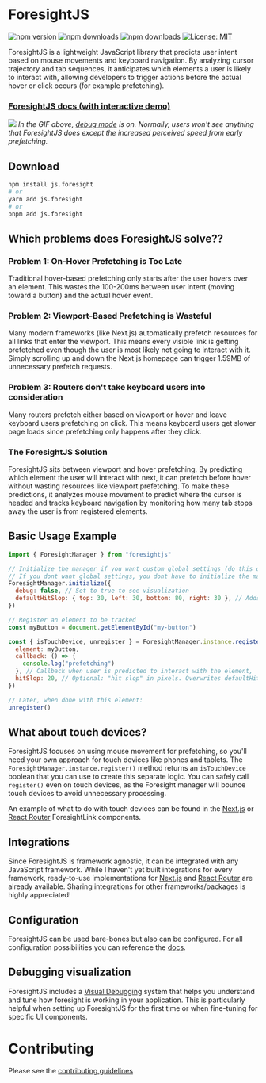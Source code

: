 # ForesightJS

[![npm version](https://img.shields.io/npm/v/js.foresight.svg)](https://www.npmjs.com/package/js.foresight)
[![npm downloads](https://img.shields.io/npm/dm/js.foresight.svg)](https://www.npmjs.com/package/js.foresight)
[![npm downloads](https://img.shields.io/npm/dt/js.foresight.svg)](https://www.npmjs.com/package/js.foresight)
[![License: MIT](https://img.shields.io/badge/License-MIT-yellow.svg)](https://opensource.org/licenses/MIT)

ForesightJS is a lightweight JavaScript library that predicts user intent based on mouse movements and keyboard navigation. By analyzing cursor trajectory and tab sequences, it anticipates which elements a user is likely to interact with, allowing developers to trigger actions before the actual hover or click occurs (for example prefetching).

### [ForesightJS docs (with interactive demo)](https://foresightjs.com/)

![](https://github.com/spaansba/ForesightJS/blob/main/static/ForesightJSDemo.gif)
_In the GIF above, [debug mode](https://foresightjs.com/docs/debug) is on. Normally, users won't see anything that ForesightJS does except the increased perceived speed from early prefetching._

## Download

```bash
npm install js.foresight
# or
yarn add js.foresight
# or
pnpm add js.foresight
```

## Which problems does ForesightJS solve??

### Problem 1: On-Hover Prefetching is Too Late

Traditional hover-based prefetching only starts after the user hovers over an element. This wastes the 100-200ms between user intent (moving toward a button) and the actual hover event.

### Problem 2: Viewport-Based Prefetching is Wasteful

Many modern frameworks (like Next.js) automatically prefetch resources for all links that enter the viewport. This means every visible link is getting prefetched even though the user is most likely not going to interact with it. Simply scrolling up and down the Next.js homepage can trigger 1.59MB of unnecessary prefetch requests.

### Problem 3: Routers don't take keyboard users into consideration

Many routers prefetch either based on viewport or hover and leave keyboard users prefetching on click. This means keyboard users get slower page loads since prefetching only happens after they click.

### The ForesightJS Solution

ForesightJS sits between viewport and hover prefetching. By predicting which element the user will interact with next, it can prefetch before hover without wasting resources like viewport prefetching. To make these predictions, it analyzes mouse movement to predict where the cursor is headed and tracks keyboard navigation by monitoring how many tab stops away the user is from registered elements.

## Basic Usage Example

```javascript
import { ForesightManager } from "foresightjs"

// Initialize the manager if you want custom global settings (do this once at app startup)
// If you dont want global settings, you dont have to initialize the manager
ForesightManager.initialize({
  debug: false, // Set to true to see visualization
  defaultHitSlop: { top: 30, left: 30, bottom: 80, right: 30 }, // Adds invisible margin around an element to increase its hitbox
})

// Register an element to be tracked
const myButton = document.getElementById("my-button")

const { isTouchDevice, unregister } = ForesightManager.instance.register({
  element: myButton,
  callback: () => {
    console.log("prefetching")
  }, // Callback when user is predicted to interact with the element,
  hitSlop: 20, // Optional: "hit slop" in pixels. Overwrites defaultHitSlop
})

// Later, when done with this element:
unregister()
```

## What about touch devices?

ForesightJS focuses on using mouse movement for prefetching, so you'll need your own approach for touch devices like phones and tablets. The `ForesightManager.instance.register()` method returns an `isTouchDevice` boolean that you can use to create this separate logic. You can safely call `register()` even on touch devices, as the Foresight manager will bounce touch devices to avoid unnecessary processing.

An example of what to do with touch devices can be found in the [Next.js](https://foresightjs.com/docs/integrations/nextjs) or [React Router](https://foresightjs.com/docs/integrations/react) ForesightLink components.

## Integrations

Since ForesightJS is framework agnostic, it can be integrated with any JavaScript framework. While I haven't yet built integrations for every framework, ready-to-use implementations for [Next.js](https://foresightjs.com/docs/integrations/nextjs) and [React Router](https://foresightjs.com/docs/integrations/react) are already available. Sharing integrations for other frameworks/packages is highly appreciated!

## Configuration

ForesightJS can be used bare-bones but also can be configured. For all configuration possibilities you can reference the [docs](https://foresightjs.com/docs/config).

## Debugging visualization

ForesightJS includes a [Visual Debugging](https://foresightjs.com/docs/debugging) system that helps you understand and tune how foresight is working in your application. This is particularly helpful when setting up ForesightJS for the first time or when fine-tuning for specific UI components.

# Contributing

Please see the [contributing guidelines](/CONTRIBUTING.md)
